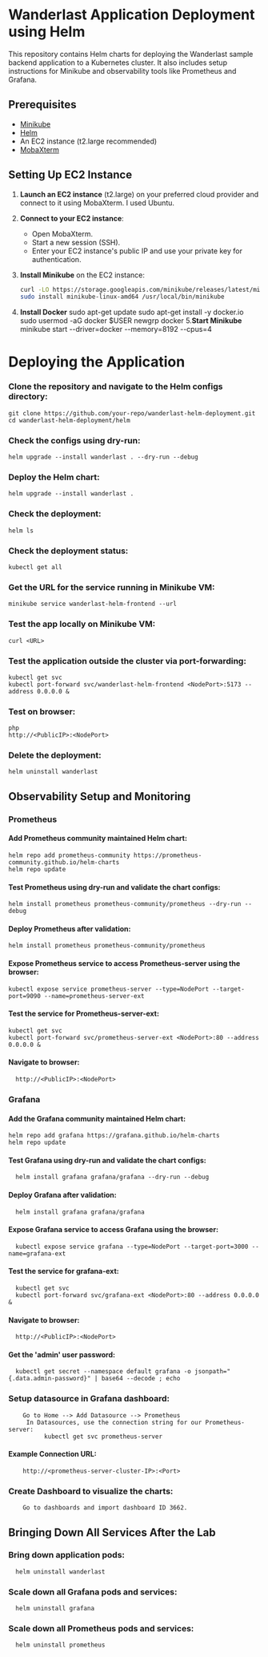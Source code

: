 # Wanderlast Application Deployment using Helm

This repository contains Helm charts for deploying the Wanderlast sample backend application to a Kubernetes cluster. It also includes setup instructions for Minikube and observability tools like Prometheus and Grafana.

## Prerequisites

- [Minikube](https://minikube.sigs.k8s.io/docs/start/)
- [Helm](https://helm.sh/docs/intro/install/)
- An EC2 instance (t2.large recommended)
- [MobaXterm](https://mobaxterm.mobatek.net/download-home-edition.html)

## Setting Up EC2 Instance

1. **Launch an EC2 instance** (t2.large) on your preferred cloud provider and connect to it using MobaXterm. I used Ubuntu.

2. **Connect to your EC2 instance**:
   - Open MobaXterm.
   - Start a new session (SSH).
   - Enter your EC2 instance's public IP and use your private key for authentication. 

3. **Install Minikube** on the EC2 instance:
   ```sh
   curl -LO https://storage.googleapis.com/minikube/releases/latest/minikube-linux-amd64
   sudo install minikube-linux-amd64 /usr/local/bin/minikube
4. **Install Docker**
   sudo apt-get update
   sudo apt-get install -y docker.io
   sudo usermod -aG docker $USER
   newgrp docker
5.**Start Minikube**
   minikube start --driver=docker --memory=8192 --cpus=4
# Deploying the Application
### Clone the repository and navigate to the Helm configs directory:
    git clone https://github.com/your-repo/wanderlast-helm-deployment.git
    cd wanderlast-helm-deployment/helm
### Check the configs using dry-run:
    helm upgrade --install wanderlast . --dry-run --debug
### Deploy the Helm chart:
    helm upgrade --install wanderlast .
### Check the deployment:
    helm ls
### Check the deployment status:
    kubectl get all
### Get the URL for the service running in Minikube VM:
    minikube service wanderlast-helm-frontend --url
### Test the app locally on Minikube VM:
    curl <URL>
### Test the application outside the cluster via port-forwarding:
    kubectl get svc
    kubectl port-forward svc/wanderlast-helm-frontend <NodePort>:5173 --address 0.0.0.0 &
###  Test on browser:
    php
    http://<PublicIP>:<NodePort>
### Delete the deployment:
    helm uninstall wanderlast
## Observability Setup and Monitoring
### Prometheus
#### Add Prometheus community maintained Helm chart:
    helm repo add prometheus-community https://prometheus-community.github.io/helm-charts
    helm repo update
#### Test Prometheus using dry-run and validate the chart configs:
    helm install prometheus prometheus-community/prometheus --dry-run --debug
#### Deploy Prometheus after validation:
    helm install prometheus prometheus-community/prometheus
#### Expose Prometheus service to access Prometheus-server using the browser:
    kubectl expose service prometheus-server --type=NodePort --target-port=9090 --name=prometheus-server-ext
#### Test the service for Prometheus-server-ext:
    kubectl get svc
    kubectl port-forward svc/prometheus-server-ext <NodePort>:80 --address 0.0.0.0 &
#### Navigate to browser:
      http://<PublicIP>:<NodePort>
### Grafana
#### Add the Grafana community maintained Helm chart:
    helm repo add grafana https://grafana.github.io/helm-charts
    helm repo update
#### Test Grafana using dry-run and validate the chart configs:
      helm install grafana grafana/grafana --dry-run --debug
#### Deploy Grafana after validation:
      helm install grafana grafana/grafana
#### Expose Grafana service to access Grafana using the browser:
      kubectl expose service grafana --type=NodePort --target-port=3000 --name=grafana-ext
#### Test the service for grafana-ext:
      kubectl get svc
      kubectl port-forward svc/grafana-ext <NodePort>:80 --address 0.0.0.0 &
#### Navigate to browser:
      http://<PublicIP>:<NodePort>
#### Get the 'admin' user password:
      kubectl get secret --namespace default grafana -o jsonpath="{.data.admin-password}" | base64 --decode ; echo
### Setup datasource in Grafana dashboard:

        Go to Home --> Add Datasource --> Prometheus
         In Datasources, use the connection string for our Prometheus-server:
              kubectl get svc prometheus-server
#### Example Connection URL:
        http://<prometheus-server-cluster-IP>:<Port>
### Create Dashboard to visualize the charts:
        Go to dashboards and import dashboard ID 3662.
        
## Bringing Down All Services After the Lab
### Bring down application pods:
      helm uninstall wanderlast
### Scale down all Grafana pods and services:
      helm uninstall grafana
### Scale down all Prometheus pods and services:
      helm uninstall prometheus
